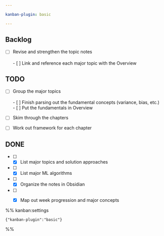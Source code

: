 ```yaml
---

kanban-plugin: basic

---
```


## Backlog

- [ ] Revise and strengthen the topic notes<br><br>- [ ] Link and reference each major topic with the Overview


## TODO

- [ ] Group the major topics<br><br>- [ ] Finish parsing out the fundamental concepts (variance, bias, etc.)<br>- [ ] Put the fundamentals in Overview
- [ ] Skim through the chapters
- [ ] Work out framework for each chapter


## DONE

- [ ] - [x] List major topics and solution approaches
- [ ] - [x] List major ML algorithms
- [ ] - [x] Organize the notes in Obsidian
- [ ] - [x] Map out week progression and major concepts




%% kanban:settings
```
{"kanban-plugin":"basic"}
```
%%